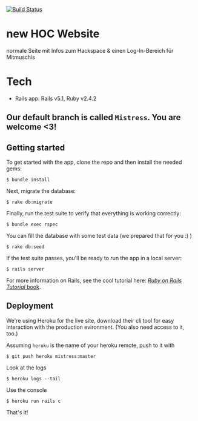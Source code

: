 [![Build Status](https://travis-ci.org/heartsofcode/hoc_home.svg?branch=mistress)](https://travis-ci.org/heartsofcode/hoc_home)

# new HOC Website
normale Seite mit Infos zum Hackspace &
einen Log-In-Bereich für Mitmuschis

# Tech
- Rails app: Rails v5.1, Ruby v2.4.2

## Our default branch is called `Mistress`. You are welcome <3!

## Getting started

To get started with the app, clone the repo and then install the needed gems:

```
$ bundle install
```

Next, migrate the database:

```
$ rake db:migrate
```

Finally, run the test suite to verify that everything is working correctly:

```
$ bundle exec rspec
```

You can fill the database with some test data (we prepared that for you :) )


```
$ rake db:seed
```

If the test suite passes, you'll be ready to run the app in a local server:

```
$ rails server
```

For more information on Rails, see the cool tutorial here:
[*Ruby on Rails Tutorial* book](http://www.railstutorial.org/book).

## Deployment

We're using Heroku for the live site, download their cli tool for easy interaction with the production evironment. (You also need access to it, too.)

Assuming `heroku` is the name of your heroku remote, push to it with

`$ git push heroku mistress:master`

Look at the logs

`$ heroku logs --tail`

Use the console

`$ heroku run rails c`

That's it!
